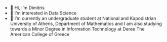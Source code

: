 - 👋 Hi, I’m Dimitris
- 👀 I’m interested in Data Science
- 🌱 I’m currently an undergraduate student at National and Kapodistrian University of Athens, Department of Mathematics
      and I am also studying towards a Minor Degree in Information Technology at Deree The American College of Greece
<!---
arcu-hub/arcu-hub is a ✨ special ✨ repository because its `README.md` (this file) appears on your GitHub profile.
You can click the Preview link to take a look at your changes.
--->
